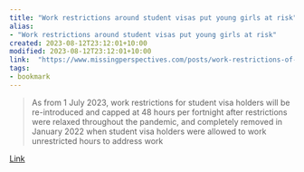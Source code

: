 ```yaml
---
title: "Work restrictions around student visas put young girls at risk"
alias:
- "Work restrictions around student visas put young girls at risk"
created: 2023-08-12T23:12:01+10:00
modified: 2023-08-12T23:12:01+10:00
link:  "https://www.missingperspectives.com/posts/work-restrictions-of-student-visas-put-young-girls-at-risk/"
tags:
- bookmark
---
```


> As from 1 July 2023, work restrictions for student visa holders will be re-introduced and capped at 48 hours per fortnight after restrictions were relaxed throughout the pandemic, and completely removed in January 2022 when student visa holders were allowed to work unrestricted hours to address work

[Link](https://www.missingperspectives.com/posts/work-restrictions-of-student-visas-put-young-girls-at-risk/)

